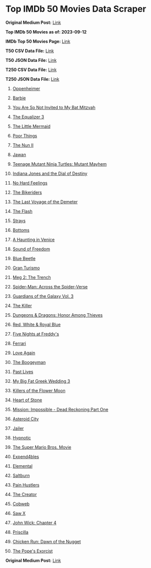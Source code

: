 # Top IMDb 50 Movies Data Scraper

**Original Medium Post:** [Link](https://medium.com/@nishantsahoo/which-movie-should-i-watch-5c83a3c0f5b1)

**Top IMDb 50 Movies as of: 2023-09-12**

**IMDb Top 50 Movies Page:** [Link](http://www.imdb.com/search/title?release_date=2023,2023&title_type=feature)

**T50 CSV Data File:** [Link](/Data/T50/data.csv)

**T50 JSON Data File:** [Link](/Data/T50/data.json)

**T250 CSV Data File:** [Link](/Data/T250/data.csv)

**T250 JSON Data File:** [Link](/Data/T250/data.json)

1. [Oppenheimer](https://www.imdb.com/title/tt15398776/?ref_=adv_li_tt)

2. [Barbie](https://www.imdb.com/title/tt1517268/?ref_=adv_li_tt)

3. [You Are So Not Invited to My Bat Mitzvah](https://www.imdb.com/title/tt21276878/?ref_=adv_li_tt)

4. [The Equalizer 3](https://www.imdb.com/title/tt17024450/?ref_=adv_li_tt)

5. [The Little Mermaid](https://www.imdb.com/title/tt5971474/?ref_=adv_li_tt)

6. [Poor Things](https://www.imdb.com/title/tt14230458/?ref_=adv_li_tt)

7. [The Nun II](https://www.imdb.com/title/tt10160976/?ref_=adv_li_tt)

8. [Jawan](https://www.imdb.com/title/tt15354916/?ref_=adv_li_tt)

9. [Teenage Mutant Ninja Turtles: Mutant Mayhem](https://www.imdb.com/title/tt8589698/?ref_=adv_li_tt)

10. [Indiana Jones and the Dial of Destiny](https://www.imdb.com/title/tt1462764/?ref_=adv_li_tt)

11. [No Hard Feelings](https://www.imdb.com/title/tt15671028/?ref_=adv_li_tt)

12. [The Bikeriders](https://www.imdb.com/title/tt21454134/?ref_=adv_li_tt)

13. [The Last Voyage of the Demeter](https://www.imdb.com/title/tt1001520/?ref_=adv_li_tt)

14. [The Flash](https://www.imdb.com/title/tt0439572/?ref_=adv_li_tt)

15. [Strays](https://www.imdb.com/title/tt15153532/?ref_=adv_li_tt)

16. [Bottoms](https://www.imdb.com/title/tt17527468/?ref_=adv_li_tt)

17. [A Haunting in Venice](https://www.imdb.com/title/tt22687790/?ref_=adv_li_tt)

18. [Sound of Freedom](https://www.imdb.com/title/tt7599146/?ref_=adv_li_tt)

19. [Blue Beetle](https://www.imdb.com/title/tt9362930/?ref_=adv_li_tt)

20. [Gran Turismo](https://www.imdb.com/title/tt4495098/?ref_=adv_li_tt)

21. [Meg 2: The Trench](https://www.imdb.com/title/tt9224104/?ref_=adv_li_tt)

22. [Spider-Man: Across the Spider-Verse](https://www.imdb.com/title/tt9362722/?ref_=adv_li_tt)

23. [Guardians of the Galaxy Vol. 3](https://www.imdb.com/title/tt6791350/?ref_=adv_li_tt)

24. [The Killer](https://www.imdb.com/title/tt1136617/?ref_=adv_li_tt)

25. [Dungeons & Dragons: Honor Among Thieves](https://www.imdb.com/title/tt2906216/?ref_=adv_li_tt)

26. [Red, White & Royal Blue](https://www.imdb.com/title/tt10172266/?ref_=adv_li_tt)

27. [Five Nights at Freddy's](https://www.imdb.com/title/tt4589218/?ref_=adv_li_tt)

28. [Ferrari](https://www.imdb.com/title/tt3758542/?ref_=adv_li_tt)

29. [Love Again](https://www.imdb.com/title/tt10276482/?ref_=adv_li_tt)

30. [The Boogeyman](https://www.imdb.com/title/tt3427252/?ref_=adv_li_tt)

31. [Past Lives](https://www.imdb.com/title/tt13238346/?ref_=adv_li_tt)

32. [My Big Fat Greek Wedding 3](https://www.imdb.com/title/tt21103300/?ref_=adv_li_tt)

33. [Killers of the Flower Moon](https://www.imdb.com/title/tt5537002/?ref_=adv_li_tt)

34. [Heart of Stone](https://www.imdb.com/title/tt13603966/?ref_=adv_li_tt)

35. [Mission: Impossible - Dead Reckoning Part One](https://www.imdb.com/title/tt9603212/?ref_=adv_li_tt)

36. [Asteroid City](https://www.imdb.com/title/tt14230388/?ref_=adv_li_tt)

37. [Jailer](https://www.imdb.com/title/tt11663228/?ref_=adv_li_tt)

38. [Hypnotic](https://www.imdb.com/title/tt8080204/?ref_=adv_li_tt)

39. [The Super Mario Bros. Movie](https://www.imdb.com/title/tt6718170/?ref_=adv_li_tt)

40. [Expend4bles](https://www.imdb.com/title/tt3291150/?ref_=adv_li_tt)

41. [Elemental](https://www.imdb.com/title/tt15789038/?ref_=adv_li_tt)

42. [Saltburn](https://www.imdb.com/title/tt17351924/?ref_=adv_li_tt)

43. [Pain Hustlers](https://www.imdb.com/title/tt15257160/?ref_=adv_li_tt)

44. [The Creator](https://www.imdb.com/title/tt11858890/?ref_=adv_li_tt)

45. [Cobweb](https://www.imdb.com/title/tt9100018/?ref_=adv_li_tt)

46. [Saw X](https://www.imdb.com/title/tt21807222/?ref_=adv_li_tt)

47. [John Wick: Chapter 4](https://www.imdb.com/title/tt10366206/?ref_=adv_li_tt)

48. [Priscilla](https://www.imdb.com/title/tt22041854/?ref_=adv_li_tt)

49. [Chicken Run: Dawn of the Nugget](https://www.imdb.com/title/tt8337264/?ref_=adv_li_tt)

50. [The Pope's Exorcist](https://www.imdb.com/title/tt13375076/?ref_=adv_li_tt)

**Original Medium Post:** [Link](https://medium.com/@nishantsahoo/which-movie-should-i-watch-5c83a3c0f5b1)
